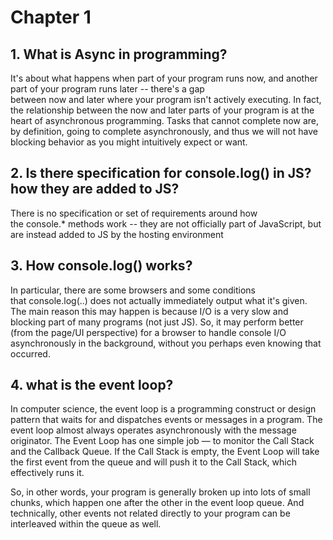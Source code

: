 # Chapter 1

## 1. What is Async in programming?

It's about what happens when part of your program runs now, and another part of your program runs later -- there's a gap between now and later where your program isn't actively executing.
In fact, the relationship between the now and later parts of your program is at the heart of asynchronous programming.
Tasks that cannot complete now are, by definition, going to complete asynchronously, and thus we will not have blocking behavior as you might intuitively expect or want.

## 2. Is there specification for console.log() in JS? how they are added to JS?

There is no specification or set of requirements around how the console.\* methods work -- they are not officially part of JavaScript, but are instead added to JS by the hosting environment

## 3. How console.log() works?

In particular, there are some browsers and some conditions that console.log(..) does not actually immediately output what it's given. The main reason this may happen is because I/O is a very slow and blocking part of many programs (not just JS). So, it may perform better (from the page/UI perspective) for a browser to handle console I/O asynchronously in the background, without you perhaps even knowing that occurred.

## 4. what is the event loop?

In computer science, the event loop is a programming construct or design pattern that waits for and dispatches events or messages in a program. The event loop almost always operates asynchronously with the message originator.
The Event Loop has one simple job — to monitor the Call Stack and the Callback Queue. If the Call Stack is empty, the Event Loop will take the first event from the queue and will push it to the Call Stack, which effectively runs it.

So, in other words, your program is generally broken up into lots of small chunks, which happen one after the other in the event loop queue. And technically, other events not related directly to your program can be interleaved within the queue as well.
